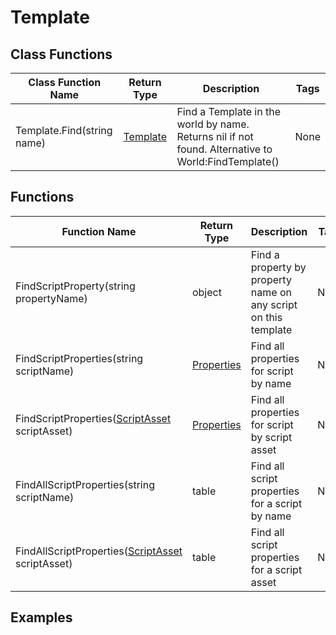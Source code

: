 # Template

## Class Functions

| Class Function Name | Return Type | Description | Tags |
|---------------|-------------|-------------|------|
| Template.Find(string name) | [Template](template) | Find a Template in the world by name. Returns nil if not found. Alternative to World:FindTemplate() | None |

## Functions

| Function Name | Return Type | Description | Tags |
|---------------|-------------|-------------|------|
| FindScriptProperty(string propertyName) | object | Find a property by property name on any script on this template | None |
| FindScriptProperties(string scriptName) | [Properties](properties) | Find all properties for script by name | None |
| FindScriptProperties([ScriptAsset](script_asset) scriptAsset) | [Properties](properties) | Find all properties for script by script asset | None |
| FindAllScriptProperties(string scriptName) | table | Find all script properties for a script by name | None |
| FindAllScriptProperties([ScriptAsset](script_asset) scriptAsset) | table | Find all script properties for a script asset | None |

## Examples

